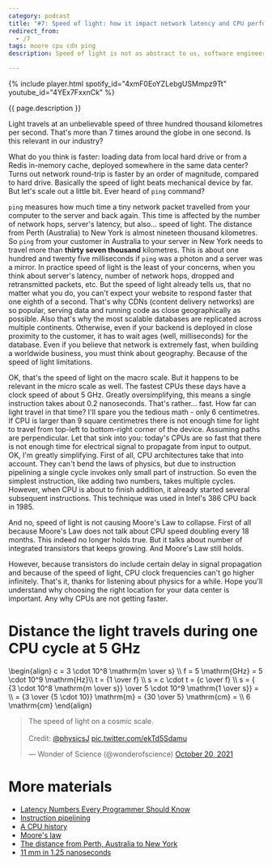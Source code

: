 ```yaml
---
category: podcast
title: "#7: Speed of light: how it impact network latency and CPU performance"
redirect_from:
  - /7
tags: moore cpu cdn ping
description: Speed of light is not as abstract to us, software engineers, as you might think. If you are deploying to the cloud or if you want to squeeze every bit of performance in your app, speed of light holds you back.

---
```


{% include player.html spotify_id="4xmF0EoYZLebgUSMmpz9Tt" youtube_id="4YEx7FxxnCk" %}

{{ page.description }}

Light travels at an unbelievable speed of three hundred thousand kilometres per second.
That's more than 7 times around the globe in one second.
Is this relevant in our industry?

What do you think is faster: loading data from local hard drive or from a Redis in-memory cache, deployed somewhere in the same data center?
Turns out network round-trip is faster by an order of magnitude, compared to hard drive.
Basically the speed of light beats mechanical device by far.
But let's scale out a little bit.
Ever heard of `ping` command?

`ping` measures how much time a tiny network packet travelled from your computer to the server and back again.
This time is affected by the number of network hops, server's latency, but also... speed of light.
The distance from Perth (Australia) to New York is almost nineteen thousand kilometres.
So `ping` from your customer in Australia to your server in New York needs to travel more than **thirty seven thousand** kilometres.
This is about one hundred and twenty five milliseconds if `ping` was a photon and a server was a mirror.
In practice speed of light is the least of your concerns, when you think about server's latency, number of network hops, dropped and retransmitted packets, etc.
But the speed of light already tells us, that no matter what you do, you can't expect your website to respond faster that one eighth of a second.
That's why CDNs (content delivery networks) are so popular, serving data and running code as close geographically as possible.
Also that's why the most scalable databases are replicated across multiple continents.
Otherwise, even if your backend is deployed in close proximity to the customer, it has to wait ages (well, milliseconds) for the database.
Even if you believe that network is extremely fast, when building a worldwide business, you must think about geography.
Because of the speed of light limitations.

OK, that's the speed of light on the macro scale.
But it happens to be relevant in the micro scale as well.
The fastest CPUs these days have a clock speed of about 5 GHz.
Greatly oversimplifying, this means a single instruction takes about 0.2 nanoseconds.
That's rather... fast.
How far can light travel in that time?
I'll spare you the tedious math - only 6 centimetres.
If CPU is larger than 9 square centimetres there is not enough time for light to travel from top-left to bottom-right corner of the device.
Assuming paths are perpendicular.
Let that sink into you: today's CPUs are so fast that there is not enough time for electrical signal to propagate from input to output.
OK, I'm greatly simplifying.
First of all, CPU architectures take that into account.
They can't bend the laws of physics, but due to instruction pipelining a single cycle invokes only small part of instruction.
So even the simplest instruction, like adding two numbers, takes multiple cycles.
However, when CPU is about to finish addition, it already started several subsequent instructions.
This technique was used in Intel's 386 CPU back in 1985.

And no, speed of light is not causing Moore's Law to collapse.
First of all because Moore's Law does not talk about CPU speed doubling every 18 months.
This indeed no longer holds true.
But it talks about number of integrated transistors that keeps growing.
And Moore's Law still holds.

However, because transistors do include certain delay in signal propagation and because of the speed of light, CPU clock frequencies can't go higher infinitely.
That's it, thanks for listening about physics for a while.
Hope you'll understand why choosing the right location for your data center is important.
Any why CPUs are not getting faster.

# Distance the light travels during one CPU cycle at 5 GHz

<script src="https://polyfill.io/v3/polyfill.min.js?features=es6"></script>
<script id="MathJax-script" async src="https://cdn.jsdelivr.net/npm/mathjax@3/es5/tex-mml-chtml.js"></script>

<p>
    \begin{align}
    c = 3 \cdot 10^8 \mathrm{m \over s} \\
    f = 5 \mathrm{GHz} = 5 \cdot 10^9 \mathrm{Hz}\\
    t = {1 \over f} \\
    s = c \cdot t = {c \over f} \\
    s = { {3 \cdot 10^8 \mathrm{m \over s}} \over 5 \cdot 10^9 \mathrm{1 \over s}} = \\ 
    = {3 \over {5 \cdot 10}}  \mathrm{m} = {30 \over 5} \mathrm{cm} = \\ 
    6 \mathrm{cm}
    \end{align}
</p>

<blockquote class="twitter-tweet"><p lang="en" dir="ltr">The speed of light on a cosmic scale.<br><br>Credit: <a href="https://twitter.com/physicsJ?ref_src=twsrc%5Etfw">@physicsJ</a> <a href="https://t.co/ekTd5Sdamu">pic.twitter.com/ekTd5Sdamu</a></p>&mdash; Wonder of Science (@wonderofscience) <a href="https://twitter.com/wonderofscience/status/1450804100388384771?ref_src=twsrc%5Etfw">October 20, 2021</a></blockquote>
<script async src="https://platform.twitter.com/widgets.js" charset="utf-8"></script>

# More materials

* [Latency Numbers Every Programmer Should Know](https://gist.github.com/jboner/2841832)
* [Instruction pipelining](https://en.wikipedia.org/wiki/Instruction_pipelining)
* [A CPU history](https://www.techjunkie.com/a-cpu-history/)
* [Moore's law](https://en.wikipedia.org/wiki/Moore%27s_law)
* [The distance from Perth, Australia to New York](https://www.travelmath.com/distance/from/Perth,+Australia/to/New+York,+NY)
* [11 mm in 1.25 nanoseconds](https://randomascii.wordpress.com/2022/01/12/5-5-mm-in-1-25-nanoseconds/)
